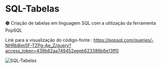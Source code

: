 # SQL-Tabelas

🟠 Criação de tabelas em linguagem SQL com a utilização da ferramenta PopSQL

Link para a visualização do código-fonte : https://popsql.com/queries/-NHRb8jm5F-TZPg-Ae_Z/query?access_token=439b82aa749452eeeb623386b6e13ff0

![SQL-Tabelas](https://github.com/DiegoMoraes-Coding/SQL-Tabelas/assets/100736024/b1bee336-214f-460a-9730-61f5bbcde943)
